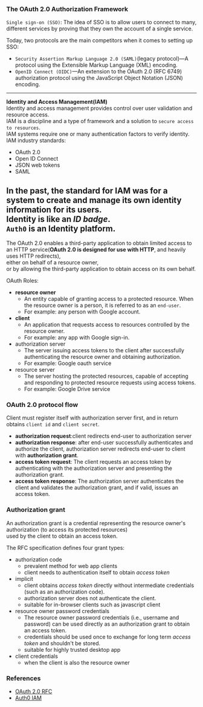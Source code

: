 ### The OAuth 2.0 Authorization Framework
`Single sign-on (SSO)`: The idea of SSO is to allow users to connect to many, different services by proving that they own the account of a single service.     

Today, two protocols are the main competitors when it comes to setting up SSO:     
- `Security Assertion Markup Language 2.0 (SAML)`(legacy protocol)—A protocol using the Extensible Markup Language (XML) encoding.     
- `OpenID Connect (OIDC)`—An extension to the OAuth 2.0 (RFC 6749) authorization protocol using the JavaScript Object Notation (JSON) encoding.    
---
**Identity and Access Management(IAM)**   
Identity and access management provides control over user validation and resource access.    
IAM is a discipline and a type of framework and a solution to `secure access to resources`.    
IAM systems require one or many authentication factors to verify identity.
IAM industry standards:    
- OAuth 2.0
- Open ID Connect
- JSON web tokens
- SAML

In the past, the standard for IAM was for a system to create and manage its own identity information for its users.    
Identity is like an *ID badge*.    
`Auth0` is an Identity platform.    
---
The OAuth 2.0 enables a third-party application to obtain limited access to an HTTP service(**OAuth 2.0 is designed for use with HTTP**, and heavily uses HTTP redirects),     
either on behalf of a resource owner,     
or by allowing the third-party application to obtain access on its own behalf.

OAuth Roles:
- **resource owner**
    - An entity capable of granting access to a protected resource.
       When the resource owner is a person, it is referred to as an `end-user`.    
    - For example: any person with Google account.
- **client**
    - An application that requests access to resources controlled by the resource owner.    
    - For example: any app with Google sign-in.    
- authorization server
    - The server issuing access tokens to the client after successfully authenticating the resource owner and obtaining authorization.    
    - For example: Google oauth service
- resource server
    - The server hosting the protected resources, capable of accepting and responding to protected resource requests using access tokens.    
    - For example: Google Drive service   

### OAuth 2.0 protocol flow
Client must register itself with authorization server first, and in return obtains `client id` and `client secret`.    

- **authorization request**:client redirects end-user to authorization server
- **authorization response**: after end-user successfully authenticates and authorize the client, authorization server redirects end-user to client with **authorization grant**.     
- **access token request**: The client requests an access token by authenticating with the authorization server and presenting the authorization grant.    
- **access token response**: The authorization server authenticates the client and validates the authorization grant, and if valid, issues an access token.     

### Authorization grant
An authorization grant is a credential representing the resource owner's authorization (to access its protected resources)     
used by the client to obtain an access token.    

The RFC specification defines four grant types:     
- authorization code
  - prevalent method for web app clients
  - client needs to authentication itself to obtain *access token*
- implicit
  - client obtains *access token* directly without intermediate credentials (such as an authorization code).    
  - authorization server does not authenticate the client.    
  - suitable for in-browser clients such as javascript client
- resource owner password credentials    
  - The resource owner password credentials (i.e., username and password) can be used directly as an authorization grant to obtain an access token.   
  - credentials should be used once to exchange for long term *access token* and shouldn't be stored.
  - suitable for highly trusted desktop app
- client credentials
  - when the client is also the resource owner
### References
- [OAuth 2.0 RFC](https://datatracker.ietf.org/doc/html/rfc6749#section-4.1)
- [Auth0 IAM](https://auth0.com/docs/get-started/identity-fundamentals/identity-and-access-management) 